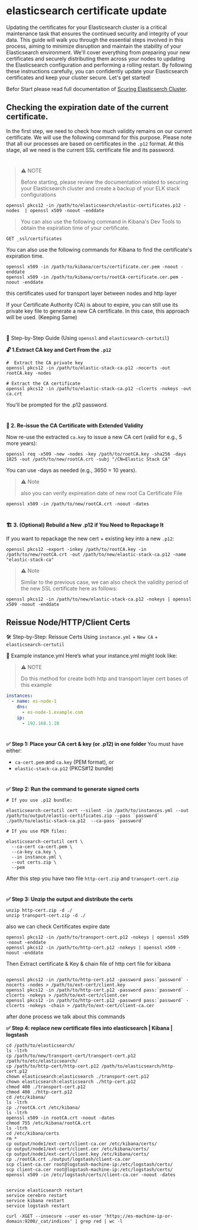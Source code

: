 
# elasticsearch certificate update 

Updating the certificates for your Elasticsearch cluster is a critical maintenance task that ensures the continued security and integrity of your data. This guide will walk you through the essential steps involved in this process, aiming to minimize disruption and maintain the stability of your Elasticsearch environment. We'll cover everything from preparing your new certificates and securely distributing them across your nodes to updating the Elasticsearch configuration and performing a rolling restart. By following these instructions carefully, you can confidently update your Elasticsearch certificates and keep your cluster secure. Let's get started!

Befor Start please read full documentation of [Scuring Elasticserch Cluster](https://www.elastic.co/docs/deploy-manage/security/secure-your-cluster-deployment).

## Checking the expiration date of the current certificate.

In the first step, we need to check how much validity remains on our current certificate. We will use the following command for this purpose. Please note that all our processes are based on certificates in the `.p12` format. At this stage, all we need is the current SSL certificate file and its password.

#

> :warning: NOTE
> 
> Before starting, please review the documentation related to securing your Elasticsearch cluster and create a backup of your ELK stack configurations

```shell
openssl pkcs12 -in /path/to/elasticsearch/elastic-certificates.p12 -nodes  | openssl x509 -noout -enddate
```

> You can also use the following command in Kibana's Dev Tools to obtain the expiration time of your certificate.

```http request
GET _ssl/certificates
```

You can also use the following commands for Kibana to find the certificate's expiration time.
 
```shell
openssl x509 -in /path/to/kibana/certs/certificate.cer.pem -noout -enddate
openssl x509 -in /path/to/kibana/certs/rootCA-certificate.cer.pem -noout -enddate
```
this certificates used for transport layer between nodes and http layer 

If your Certificate Authority (CA) is about to expire, you can still use its private key file to generate a new CA certificate. In this case, this approach will be used. (Keeping Same)

#

:toolbox: Step-by-Step Guide (Using `openssl` and `elasticsearch-certutil`)

**🔓 1.Extract CA key and Cert From the `.p12`**

```shell
#  Extract the CA private key
openssl pkcs12 -in /path/to/elastic-stack-ca.p12 -nocerts -out rootCA.key -nodes

# Extract the CA certificate
openssl pkcs12 -in /path/to/elastic-stack-ca.p12 -clcerts -nokeys -out ca.crt
```
You'll be prompted for the .p12 password.

#

**🔄 2. Re-issue the CA Certificate with Extended Validity**

Now re-use the extracted `ca.key` to issue a new CA cert (valid for e.g., 5 more years):

```shell
openssl req -x509 -new -nodes -key /path/to/rootCA.key -sha256 -days 1825 -out /path/to/new/rootCA.crt -subj "/CN=Elastic Stack CA"
```
You can use -days as needed (e.g., 3650 = 10 years).

> ⚠️ Note
> 
> also you can verify expireation date of new root Ca Certificate File

```shell
openssl x509 -in /path/to/new/rootCA.crt -noout -dates
```

#

**🏗 3. (Optional) Rebuild a New .p12 if You Need to Repackage It**

If you want to repackage the new cert + existing key into a new `.p12`:

```shell
openssl pkcs12 -export -inkey /path/to/rootCA.key -in /path/to/new/rootCA.crt -out /path/to/new/elastic-stack-ca.p12 -name "elastic-stack-ca"
```

> ⚠️ Note
>
> Similar to the previous case, we can also check the validity period of the new SSL certificate here as follows:

```shell
openssl pkcs12 -in /path/to/new/elastic-stack-ca.p12 -nokeys | openssl x509 -noout -enddate
```

## Reissue Node/HTTP/Client Certs

🛠️ Step-by-Step: Reissue Certs Using `instance.yml` + `New CA` + `elasticsearch-certutil` 

📁 Example instance.yml
Here’s what your instance.yml might look like:

> ⚠️ NOTE 
> 
> Do this method for create both http and transport layer cert bases of this example

```yaml
instances:
  - name: es-node-1
    dns:
      - es-node-1.example.com
    ip:
      - 192.168.1.10
```

#

**✅ Step 1: Place your CA cert & key (or .p12) in one folder**
You must have either:
* `ca-cert.pem` and `ca.key` (PEM format), or
* `elastic-stack-ca.p12` (PKCS#12 bundle)

#

**✅ Step 2: Run the command to generate signed certs**

```
# If you use .p12 bundle:

elasticsearch-certutil cert --silent -in /path/to/instances.yml --out /path/to/output/elastic-certificates.zip --pass `password` ./path/to/elastic-stack-ca.p12  --ca-pass `password`

# If you use PEM files:

elasticsearch-certutil cert \
  --ca-cert ca-cert.pem \
  --ca-key ca.key \
  --in instance.yml \
  --out certs.zip \
  --pem

```
After this step you have two file `http-cert.zip` and `transport-cert.zip`

#

**✅ Step 3: Unzip the output and distribute the certs**

```shell
unzip http-cert.zip -d ./
unzip transport-cert.zip -d ./
```

also we can check Certificates  expire date

```shell
openssl pkcs12 -in /path/to/transport-cert.p12 -nokeys | openssl x509 -noout -enddate
openssl pkcs12 -in /path/to/http-cert.p12 -nokeys | openssl x509 -noout -enddate
```

Then Extract certificate & Key & chain file of http cert file for kibana 

```shell

openssl pkcs12 -in /path/to/http-cert.p12 -password pass:`password` -nocerts -nodes > /path/to/ext-cert/client.key
openssl pkcs12 -in /path/to/http-cert.p12 -password pass:`password` -clcerts -nokeys > /path/to/ext-cert/client.cer
openssl pkcs12 -in /path/to/http-cert.p12 -password pass:`password` -clcerts -nokeys -chain > /path/to/ext-cert/client-ca.cer
```

after done process we talk about this commands 

**✅ Step 4: replace new certificate files into elasticsearch | Kibana | logstash**

```shell
cd /path/to/elasticsearch/
ls -ltrh
cp /path/to/new/transport-cert/transport-cert.p12 /path/to/etc/elasticsearch/
cp /path/to/http-cert/http-cert.p12 /path/to/elasticsearch/http-cert.p12
chown elasticsearch:elasticsearch ./transport-cert.p12
chown elasticsearch:elasticsearch ./http-cert.p12
chmod 400 ./transport-cert.p12
chmod 400 ./http-cert.p12
cd /etc/kibana/
ls -ltrh
cp ./rootCA.crt /etc/kibana/
ls -ltrh
openssl x509 -in rootCA.crt -noout -dates
chmod 755 /etc/kibana/rootCA.crt
ls -ltrh
cd /etc/kibana/certs
rm *
cp output/node1/ext-cert/client-ca.cer /etc/kibana/certs/
cp output/node1/ext-cert/client.cer /etc/kibana/certs/
cp output/node1/ext-cert/client.key /etc/kibana/certs/
cp ./rootCA.crt ./output/logstash/client-ca.cer
scp client-ca.cer root@logstash-machine-ip:/etc/logstash/certs/
scp client-ca.cer root@logstash-machine-ip:/etc/logstash/certs/
openssl x509 -in /etc/logstash/certs/client-ca.cer -noout -dates


service elasticsearch restart
service cerebro restart
service kibana restart
service logstash restart

curl -XGET --insecure --user es-user 'https://es-machine-ip-or-domain:9200/_cat/indices' | grep red | wc -l

```